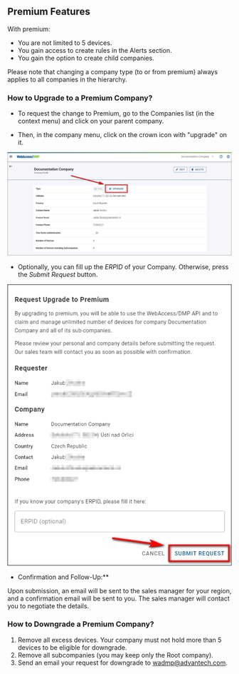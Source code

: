 ## Premium Features

With premium:

- You are not limited to 5 devices.
- You gain access to create rules in the Alerts section.
- You gain the option to create child companies.

Please note that changing a company type (to or from premium) always applies to all companies in the hierarchy.

### How to Upgrade to a Premium Company?

- To request the change to Premium, go to the Companies list (in the context menu) and click on your parent company.

- Then, in the company menu, click on the crown icon with "upgrade" on it.

![Request upgrade](../../images/companies/UpgradePremium.png "Request upgrade")

- Optionally, you can fill up the _ERPID_ of your Company. Otherwise, press the _Submit Request_ button.

![Request upgrade form](../../images/companies/UpgradePremium2.png "Request upgrade form")

- Confirmation and Follow-Up:\*\*

Upon submission, an email will be sent to the sales manager for your region, and a confirmation email will be sent to you. The sales manager will contact you to negotiate the details.

### How to Downgrade a Premium Company?

1. Remove all excess devices. Your company must not hold more than 5 devices to be eligible for downgrade.
2. Remove all subcompanies (you may keep only the Root company).
3. Send an email your request for downgrade to [wadmp@advantech.com](mailto:wadmp@advantech.com).
